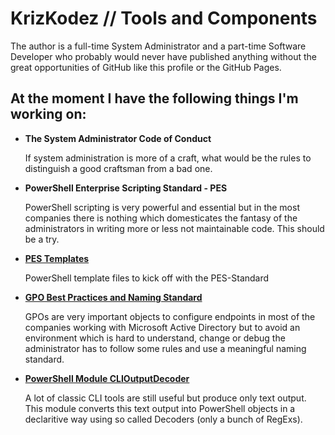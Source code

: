 # KrizKodez // Tools and Components

The author is a full-time System Administrator and a part-time Software Developer who probably would never have published anything without the great opportunities of GitHub like this profile or the GitHub Pages.

## At the moment I have the following things I'm working on:
<p/>

- **The System Administrator Code of Conduct**

  If system administration is more of a craft, what would be the rules to distinguish a good craftsman from a bad one. 
- **PowerShell Enterprise Scripting Standard - PES**

  PowerShell scripting is very powerful and essential but in the most companies there is nothing which domesticates the fantasy of the administrators in writing more or less not maintainable code. This should be a try.
- **[PES Templates](https://github.com/KrizKodez/PESTemplates)**

  PowerShell template files to kick off with the PES-Standard
- **[GPO Best Practices and Naming Standard](https://github.com/KrizKodez/GPONamingStandardBestPractices)**

  GPOs are very important objects to configure endpoints in most of the companies working with Microsoft Active Directory but to avoid an environment which is hard to understand, change or debug the administrator has to follow some rules and use a meaningful naming standard.
- **[PowerShell Module CLIOutputDecoder](https://github.com/KrizKodez/CLIOutputDecoder)**

  A lot of classic CLI tools are still useful but produce only text output. This module converts this text output into PowerShell objects in a declaritive way using so called Decoders (only a bunch of RegExs).

 